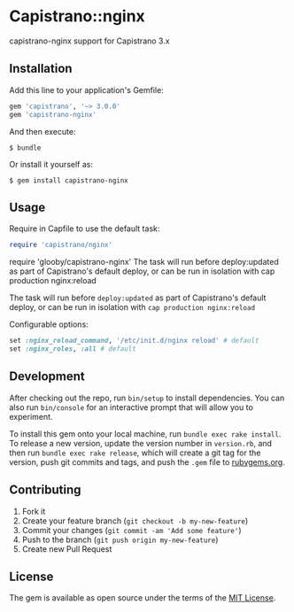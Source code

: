 # Capistrano::nginx

capistrano-nginx support for Capistrano 3.x

## Installation

Add this line to your application's Gemfile:

```ruby
gem 'capistrano', '~> 3.0.0'
gem 'capistrano-nginx'
```

And then execute:

    $ bundle

Or install it yourself as:

    $ gem install capistrano-nginx

## Usage

Require in Capfile to use the default task:

```ruby
require 'capistrano/nginx'
```

require 'glooby/capistrano-nginx'
The task will run before deploy:updated as part of Capistrano's default deploy, or can be run in isolation with cap production nginx:reload

The task will run before `deploy:updated` as part of Capistrano's default deploy,
or can be run in isolation with `cap production nginx:reload`

Configurable options:

```ruby
set :nginx_reload_command, '/etc/init.d/nginx reload' # default
set :nginx_roles, :all # default
```

## Development

After checking out the repo, run `bin/setup` to install dependencies. You can also run `bin/console` for an interactive prompt that will allow you to experiment.

To install this gem onto your local machine, run `bundle exec rake install`. To release a new version, update the version number in `version.rb`, and then run `bundle exec rake release`, which will create a git tag for the version, push git commits and tags, and push the `.gem` file to [rubygems.org](https://rubygems.org).

## Contributing

1. Fork it
2. Create your feature branch (`git checkout -b my-new-feature`)
3. Commit your changes (`git commit -am 'Add some feature'`)
4. Push to the branch (`git push origin my-new-feature`)
5. Create new Pull Request

## License

The gem is available as open source under the terms of the [MIT License](http://opensource.org/licenses/MIT).
